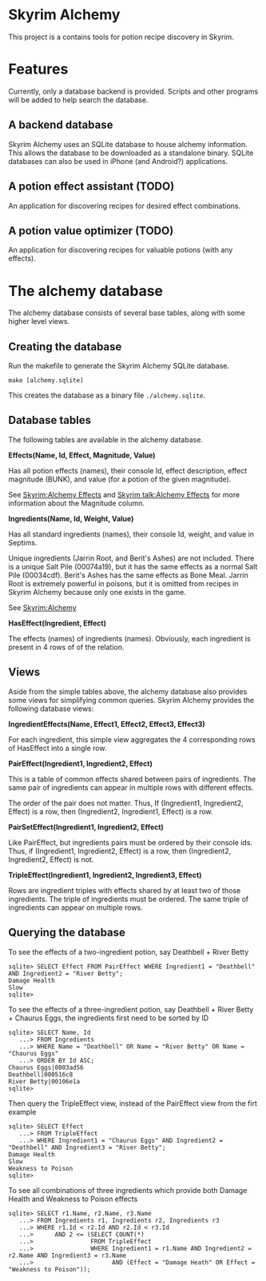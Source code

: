 Skyrim Alchemy
==============

This project is a contains tools for potion recipe discovery in Skyrim.

Features
========

Currently, only a database backend is provided. Scripts and other programs will
be added to help search the database.

A backend database
------------------

Skyrim Alchemy uses an SQLite database to house alchemy information. This allows
the database to be downloaded as a standalone binary. SQLite databases can also
be used in iPhone (and Android?) applications.

A potion effect assistant (TODO)
--------------------------------

An application for discovering recipes for desired effect combinations.

A potion value optimizer (TODO)
-------------------------------

An application for discovering recipes for valuable potions (with any effects).

The alchemy database
====================

The alchemy database consists of several base tables, along with some higher level views.

Creating the database
---------------------

Run the makefile to generate the Skyrim Alchemy SQLite database.

    make [alchemy.sqlite]

This creates the database as a binary file `./alchemy.sqlite`.

Database tables
---------------

The following tables are available in the alchemy database.

**Effects(Name, Id, Effect, Magnitude, Value)**

Has all potion effects (names), their console Id, effect description, effect
magnitude (BUNK), and value (for a potion of the given magnitude).

See [Skyrim:Alchemy Effects](http://www.uesp.net/wiki/Skyrim:Alchemy_Effects)
and [Skyrim talk:Alchemy Effects](http://www.uesp.net/wiki/Skyrim_talk:Alchemy_Effects)
for more information about the Magnitude column.

**Ingredients(Name, Id, Weight, Value)**

Has all standard ingredients (names), their console Id, weight, and value in Septims.

Unique ingredients (Jarrin Root, and Berit's Ashes) are not included. There is
a unique Salt Pile (00074a19), but it has the same effects as a normal Salt Pile
(00034cdf). Berit's Ashes has the same effects as Bone Meal. Jarrin Root is
extremely powerful in poisons, but it is omitted from recipes in Skyrim Alchemy
because only one exists in the game.

See [Skyrim:Alchemy](http://www.uesp.net/wiki/Skyrim:Ingredients)

**HasEffect(Ingredient, Effect)**

The effects (names) of ingredients (names). Obviously, each ingredient is
present in 4 rows of of the relation.

Views
-----

Aside from the simple tables above, the alchemy database also provides some
views for simplifying common queries. Skyrim Alchemy provides the following
database views:

**IngredientEffects(Name, Effect1, Effect2, Effect3, Effect3)**

For each ingredient, this simple view aggregates the 4 corresponding rows of
HasEffect into a single row.

**PairEffect(Ingredient1, Ingredient2, Effect)**

This is a table of common effects shared between pairs of ingredients. The same
pair of ingredients can appear in multiple rows with different effects.

The order of the pair does not matter. Thus, If (Ingredient1, Ingredient2,
Effect) is a row, then (Ingredient2, Ingredient1, Effect) is a row.

**PairSetEffect(Ingredient1, Ingredient2, Effect)**

Like PairEffect, but ingredients pairs must be ordered by their console ids.
Thus, if (Ingredient1, Ingredient2, Effect) is a row, then (Ingredient2,
Ingredient2, Effect) is not.

**TripleEffect(Ingredient1, Ingredient2, Ingredient3, Effect)**

Rows are ingredient triples with effects shared by at least two of those
ingredients. The triple of ingredients must be ordered. The same triple of
ingredients can appear on multiple rows.

Querying the database
---------------------

To see the effects of a two-ingredient potion, say Deathbell + River Betty

    sqlite> SELECT Effect FROM PairEffect WHERE Ingredient1 = "Deathbell" AND Ingredient2 = "River Betty";
    Damage Health
    Slow
    sqlite>

To see the effects of a three-ingredient potion, say Deathbell + River Betty + Chaurus Eggs,
the ingredients first need to be sorted by ID

    sqlite> SELECT Name, Id
       ...> FROM Ingredients
       ...> WHERE Name = "Deathbell" OR Name = "River Betty" OR Name = "Chaurus Eggs"
       ...> ORDER BY Id ASC;
    Chaurus Eggs|0003ad56
    Deathbell|000516c8
    River Betty|00106e1a
    sqlite>

Then query the TripleEffect view, instead of the PairEffect view from the firt example

    sqlite> SELECT Effect
       ...> FROM TripleEffect
       ...> WHERE Ingredient1 = "Chaurus Eggs" AND Ingredient2 = "Deathbell" AND Ingredient3 = "River Betty";
    Damage Health
    Slow
    Weakness to Poison
    sqlite> 

To see all combinations of three ingredients which provide both Damage Health and Weakness to Poison
effects

    sqlite> SELECT r1.Name, r2.Name, r3.Name
       ...> FROM Ingredients r1, Ingredients r2, Ingredients r3
       ...> WHERE r1.Id < r2.Id AND r2.Id < r3.Id
       ...>      AND 2 <= (SELECT COUNT(*)
       ...>                FROM TripleEffect
       ...>                WHERE Ingredient1 = r1.Name AND Ingredient2 = r2.Name AND Ingredient3 = r3.Name
       ...>                      AND (Effect = "Damage Heath" OR Effect = "Weakness to Poison"));

